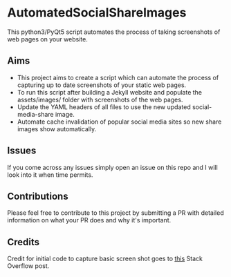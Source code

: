 # AutomatedSocialShareImages

This python3/PyQt5 script automates the process of taking screenshots of web pages on your website.

## Aims
- This project aims to create a script which can automate the process of capturing up to date screenshots of your static web pages.
- To run this script after building a Jekyll website and populate the assets/images/ folder with screenshots of the web pages.
- Update the YAML headers of all files to use the new updated social-media-share image.
- Automate cache invalidation of popular social media sites so new share images show automatically.


## Issues
If you come across any issues simply open an issue on this repo and I will look into it when time permits.

## Contributions

Please feel free to contribute to this project by submitting a PR with detailed information on what your PR does and why it's important.

## Credits

Credit for initial code to capture basic screen shot goes to [this](https://stackoverflow.com/questions/1197172/how-can-i-take-a-screenshot-image-of-a-website-using-python) Stack Overflow post.